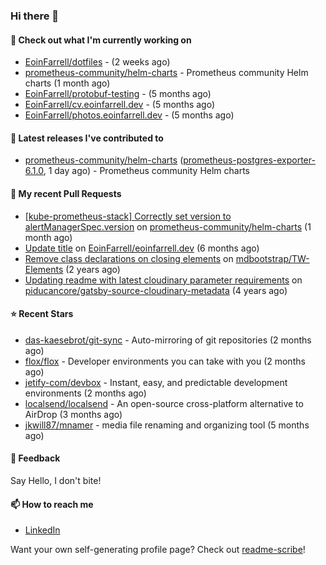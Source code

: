 ### Hi there 👋

#### 👷 Check out what I'm currently working on

- [EoinFarrell/dotfiles](https://github.com/EoinFarrell/dotfiles) -  (2 weeks ago)
- [prometheus-community/helm-charts](https://github.com/prometheus-community/helm-charts) - Prometheus community Helm charts (1 month ago)
- [EoinFarrell/protobuf-testing](https://github.com/EoinFarrell/protobuf-testing) -  (5 months ago)
- [EoinFarrell/cv.eoinfarrell.dev](https://github.com/EoinFarrell/cv.eoinfarrell.dev) -  (5 months ago)
- [EoinFarrell/photos.eoinfarrell.dev](https://github.com/EoinFarrell/photos.eoinfarrell.dev) -  (5 months ago)

#### 🔭 Latest releases I've contributed to

- [prometheus-community/helm-charts](https://github.com/prometheus-community/helm-charts) ([prometheus-postgres-exporter-6.1.0](https://github.com/prometheus-community/helm-charts/releases/tag/prometheus-postgres-exporter-6.1.0), 1 day ago) - Prometheus community Helm charts

#### 🔨 My recent Pull Requests

- [[kube-prometheus-stack] Correctly set version to alertManagerSpec.version](https://github.com/prometheus-community/helm-charts/pull/4561) on [prometheus-community/helm-charts](https://github.com/prometheus-community/helm-charts) (1 month ago)
- [Update title](https://github.com/EoinFarrell/eoinfarrell.dev/pull/29) on [EoinFarrell/eoinfarrell.dev](https://github.com/EoinFarrell/eoinfarrell.dev) (6 months ago)
- [Remove class declarations on closing elements](https://github.com/mdbootstrap/TW-Elements/pull/1071) on [mdbootstrap/TW-Elements](https://github.com/mdbootstrap/TW-Elements) (2 years ago)
- [Updating readme with latest cloudinary parameter requirements](https://github.com/piducancore/gatsby-source-cloudinary-metadata/pull/1) on [piducancore/gatsby-source-cloudinary-metadata](https://github.com/piducancore/gatsby-source-cloudinary-metadata) (4 years ago)

#### ⭐ Recent Stars

- [das-kaesebrot/git-sync](https://github.com/das-kaesebrot/git-sync) - Auto-mirroring of git repositories (2 months ago)
- [flox/flox](https://github.com/flox/flox) - Developer environments you can take with you (2 months ago)
- [jetify-com/devbox](https://github.com/jetify-com/devbox) - Instant, easy, and predictable development environments (2 months ago)
- [localsend/localsend](https://github.com/localsend/localsend) - An open-source cross-platform alternative to AirDrop (3 months ago)
- [jkwill87/mnamer](https://github.com/jkwill87/mnamer) - media file renaming and organizing tool (5 months ago)

#### 💬 Feedback

Say Hello, I don't bite!

#### 📫 How to reach me

- [LinkedIn](https://www.linkedin.com/in/eoinfarrell/)

Want your own self-generating profile page? Check out [readme-scribe](https://github.com/muesli/readme-scribe)!

